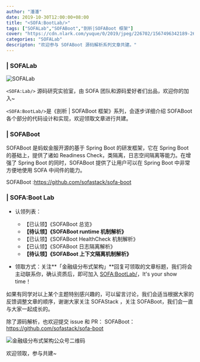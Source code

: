 ```yaml
---
author: "潘潘"
date: 2019-10-30T12:00:00+08:00
title: "<SOFA:BootLab/>"
tags: ["SOFALab","SOFABoot","剖析|SOFABoot 框架"]
cover: "https://cdn.nlark.com/yuque/0/2019/jpeg/226702/1567496342189-26f60811-c007-45c8-83fd-df6080926f03.jpeg"
categories: "SOFALab"
descripton: "欢迎参与 SOFABoot 源码解析系列文章共建。"
---
```


### | SOFALab

![SOFALab](https://cdn.nlark.com/yuque/0/2019/jpeg/226702/1567496342189-26f60811-c007-45c8-83fd-df6080926f03.jpeg)

`<SOFA:Lab/>` 源码研究实验室，由 SOFA 团队和源码爱好者们出品，欢迎你的加入~

`<SOFA:BootLab/>`是《剖析 | SOFABoot  框架》系列，会逐步详细介绍 SOFABoot 各个部分的代码设计和实现，欢迎领取文章进行共建。

### | SOFABoot 

SOFABoot 是蚂蚁金服开源的基于 Spring Boot 的研发框架，它在 Spring Boot 的基础上，提供了诸如 Readiness Check，类隔离，日志空间隔离等能力。在增强了 Spring Boot 的同时，SOFABoot 提供了让用户可以在 Spring Boot 中非常方便地使用 SOFA 中间件的能力。 

SOFABoot :<https://github.com/sofastack/sofa-boot>

### | SOFA:Boot Lab

- 认领列表：
  - 【已认领】《SOFABoot 总览》
  - **【待认领】《SOFABoot runtime 机制解析》**
  - 【已认领】《SOFABoot HealthCheck 机制解析》
  - 【已认领】《SOFABoot 日志隔离解析》
  - **【待认领】《SOFABoot 上下文隔离机制解析》**

- 领取方式：关注**「金融级分布式架构」**回复可领取的文章标题，我们将会主动联系你，确认资质后，即可加入 <SOFA:BootLab/>，It's your show time！

如果有同学对以上某个主题特别感兴趣的，可以留言讨论，我们会适当根据大家的反馈调整文章的顺序，谢谢大家关注 SOFAStack ，关注 SOFABoot，我们会一直与大家一起成长的。

除了源码解析，也欢迎提交 issue 和 PR：
SOFABoot：<https://github.com/sofastack/sofa-boot>

![金融级分布式架构公众号二维码](https://gw.alipayobjects.com/mdn/sofastack/afts/img/A*LVCnR6KtEfEAAAAAAAAAAABjARQnAQ)

欢迎领取，参与共建~

